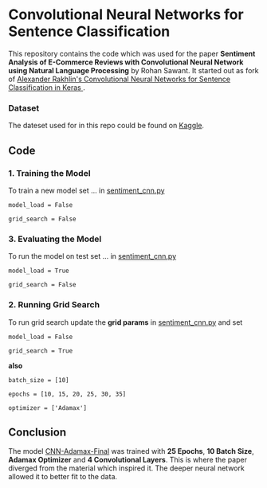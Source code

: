 # Convolutional Neural Networks for Sentence Classification

This repository contains the code which was used for the paper **Sentiment Analysis of E-Commerce Reviews with Convolutional Neural Network using Natural Language Processing** by Rohan Sawant. It started out as fork of [Alexander Rakhlin's Convolutional Neural Networks for Sentence Classification in Keras ](https://github.com/alexander-rakhlin/CNN-for-Sentence-Classification-in-Keras).

### Dataset
The dateset used for in this repo could be found on  [Kaggle](https://www.kaggle.com/nicapotato/womens-ecommerce-clothing-reviews).

## Code

### 1. Training the Model
To train a new model set ... in [sentiment_cnn.py](https://github.com/CT83/Womens-Ecommerce-Clothing-Reviews-CNN-for-Sentence-Classification-in-Keras/blob/master/sentiment_cnn.py)

`model_load = False`

`grid_search = False`


### 3. Evaluating the Model
To run the model on test set ... in [sentiment_cnn.py](https://github.com/CT83/Womens-Ecommerce-Clothing-Reviews-CNN-for-Sentence-Classification-in-Keras/blob/master/sentiment_cnn.py)


`model_load = True`

`grid_search = False`


### 2. Running Grid Search
To run grid search update the **grid params** in [sentiment_cnn.py](https://github.com/CT83/Womens-Ecommerce-Clothing-Reviews-CNN-for-Sentence-Classification-in-Keras/blob/master/sentiment_cnn.py) and set

`model_load = False`

`grid_search = True`

**also**

`batch_size = [10]`

`epochs = [10, 15, 20, 25, 30, 35]`

`optimizer = ['Adamax']`


## Conclusion
The model [CNN-Adamax-Final](https://github.com/CT83/Womens-Ecommerce-Clothing-Reviews-CNN-for-Sentence-Classification-in-Keras/blob/master/CNN-Adamax-Final) was trained with **25 Epochs**, **10 Batch Size**, **Adamax Optimizer** and **4 Convolutional Layers**. This is where the paper diverged from the material which inspired it. The deeper neural network allowed it to better fit to the data.